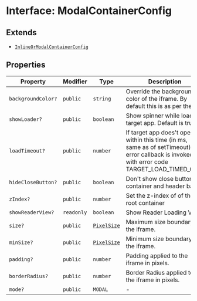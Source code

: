 # Interface: ModalContainerConfig

## Extends

- [`InlineOrModalContainerConfig`](InlineOrModalContainerConfig.md)

## Properties

| Property | Modifier | Type | Description | Inherited from |
| ------ | ------ | ------ | ------ | ------ |
| `backgroundColor?` | `public` | `string` | Override the background color of the iframe. By default this is as per theme. | [`InlineOrModalContainerConfig`](InlineOrModalContainerConfig.md).`backgroundColor` |
| `showLoader?` | `public` | `boolean` | Show spinner while loading target app. Default is true. | [`InlineOrModalContainerConfig`](InlineOrModalContainerConfig.md).`showLoader` |
| `loadTimeout?` | `public` | `number` | If target app does't open within this time (in ms, same as of setTimeout), the error callback is invoked with error code TARGET_LOAD_TIMED_OUT. | [`InlineOrModalContainerConfig`](InlineOrModalContainerConfig.md).`loadTimeout` |
| `hideCloseButton?` | `public` | `boolean` | Don't show close button for container and header bars | [`InlineOrModalContainerConfig`](InlineOrModalContainerConfig.md).`hideCloseButton` |
| `zIndex?` | `public` | `number` | Set the z-index of of the root container | [`InlineOrModalContainerConfig`](InlineOrModalContainerConfig.md).`zIndex` |
| `showReaderView?` | `readonly` | `boolean` | Show Reader Loading View | [`InlineOrModalContainerConfig`](InlineOrModalContainerConfig.md).`showReaderView` |
| `size?` | `public` | [`PixelSize`](../../Asset.types/interfaces/PixelSize.md) | Maximum size boundary of the iframe. | [`InlineOrModalContainerConfig`](InlineOrModalContainerConfig.md).`size` |
| `minSize?` | `public` | [`PixelSize`](../../Asset.types/interfaces/PixelSize.md) | Minimum size boundary of the iframe. | [`InlineOrModalContainerConfig`](InlineOrModalContainerConfig.md).`minSize` |
| `padding?` | `public` | `number` | Padding applied to the iframe in pixels. | [`InlineOrModalContainerConfig`](InlineOrModalContainerConfig.md).`padding` |
| `borderRadius?` | `public` | `number` | Border Radius applied to the iframe in pixels. | [`InlineOrModalContainerConfig`](InlineOrModalContainerConfig.md).`borderRadius` |
| `mode?` | `public` | `MODAL` | - | - |
